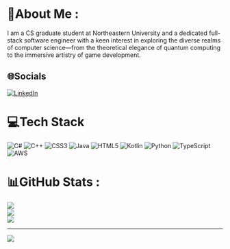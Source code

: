 # 💫About Me :
I am a CS graduate student at Northeastern University and a dedicated full-stack software engineer with a keen interest in exploring the diverse realms of computer science—from the theoretical elegance of quantum computing to the immersive artistry of game development. 

## 🌐Socials
[![LinkedIn](https://img.shields.io/badge/LinkedIn-%230077B5.svg?logo=linkedin&logoColor=white)](https://linkedin.com/in/mrigank-khandelwal) 

# 💻Tech Stack
![C#](https://img.shields.io/badge/c%23-%23239120.svg?style=for-the-badge&logo=c-sharp&logoColor=white) ![C++](https://img.shields.io/badge/c++-%2300599C.svg?style=for-the-badge&logo=c%2B%2B&logoColor=white) ![CSS3](https://img.shields.io/badge/css3-%231572B6.svg?style=for-the-badge&logo=css3&logoColor=white) ![Java](https://img.shields.io/badge/java-%23ED8B00.svg?style=for-the-badge&logo=java&logoColor=white) ![HTML5](https://img.shields.io/badge/html5-%23E34F26.svg?style=for-the-badge&logo=html5&logoColor=white) ![Kotlin](https://img.shields.io/badge/kotlin-%230095D5.svg?style=for-the-badge&logo=kotlin&logoColor=white) ![Python](https://img.shields.io/badge/python-3670A0?style=for-the-badge&logo=python&logoColor=ffdd54) ![TypeScript](https://img.shields.io/badge/typescript-%23007ACC.svg?style=for-the-badge&logo=typescript&logoColor=white) ![AWS](https://img.shields.io/badge/AWS-%23FF9900.svg?style=for-the-badge&logo=amazon-aws&logoColor=white)
# 📊GitHub Stats :
![](https://github-readme-stats.vercel.app/api?username=mrigankkh&theme=radical&hide_border=false&include_all_commits=false&count_private=true)<br/>
![](https://github-readme-streak-stats.herokuapp.com/?user=mrigankkh&theme=radical&hide_border=false)<br/>
![](https://github-readme-stats.vercel.app/api/top-langs/?username=mrigankkh&theme=radical&hide_border=false&include_all_commits=false&count_private=true&layout=compact)

---
[![](https://visitcount.itsvg.in/api?id=mrigankkh&icon=0&color=0)](https://visitcount.itsvg.in)
